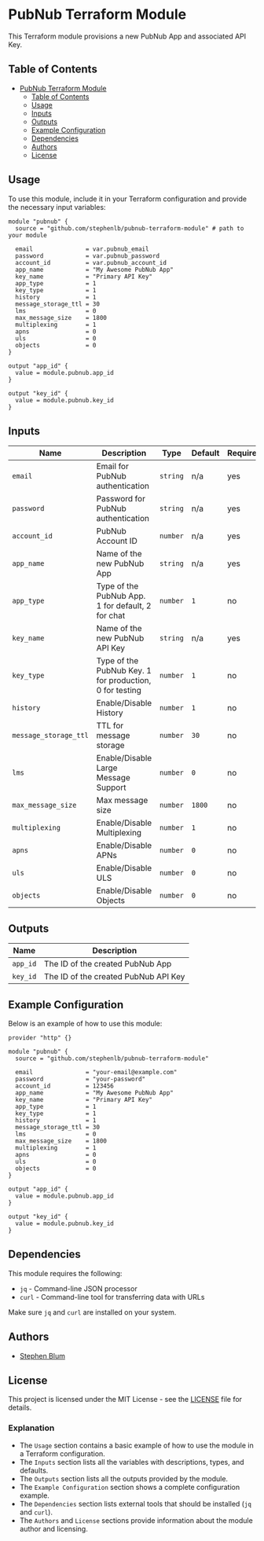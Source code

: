 # PubNub Terraform Module

This Terraform module provisions a new PubNub App and associated API Key.

## Table of Contents

- [PubNub Terraform Module](#pubnub-terraform-module)
  - [Table of Contents](#table-of-contents)
  - [Usage](#usage)
  - [Inputs](#inputs)
  - [Outputs](#outputs)
  - [Example Configuration](#example-configuration)
  - [Dependencies](#dependencies)
  - [Authors](#authors)
  - [License](#license)

## Usage

To use this module, include it in your Terraform configuration and provide the necessary input variables:

```hcl
module "pubnub" {
  source = "github.com/stephenlb/pubnub-terraform-module" # path to your module

  email               = var.pubnub_email
  password            = var.pubnub_password
  account_id          = var.pubnub_account_id
  app_name            = "My Awesome PubNub App"
  key_name            = "Primary API Key"
  app_type            = 1
  key_type            = 1
  history             = 1
  message_storage_ttl = 30
  lms                 = 0
  max_message_size    = 1800
  multiplexing        = 1
  apns                = 0
  uls                 = 0
  objects             = 0
}

output "app_id" {
  value = module.pubnub.app_id
}

output "key_id" {
  value = module.pubnub.key_id
}
```

## Inputs

| Name                   | Description                                | Type    | Default | Required |
| ---------------------- | ------------------------------------------ | ------- | ------- | -------- |
| `email`                | Email for PubNub authentication            | `string`| n/a     | yes      |
| `password`             | Password for PubNub authentication         | `string`| n/a     | yes      |
| `account_id`           | PubNub Account ID                          | `number`| n/a     | yes      |
| `app_name`             | Name of the new PubNub App                 | `string`| n/a     | yes      |
| `app_type`             | Type of the PubNub App. 1 for default, 2 for chat | `number` | `1`     | no       |
| `key_name`             | Name of the new PubNub API Key             | `string`| n/a     | yes      |
| `key_type`             | Type of the PubNub Key. 1 for production, 0 for testing | `number` | `1`     | no       |
| `history`              | Enable/Disable History                     | `number`| `1`     | no       |
| `message_storage_ttl`  | TTL for message storage                    | `number`| `30`    | no       |
| `lms`                  | Enable/Disable Large Message Support       | `number`| `0`     | no       |
| `max_message_size`     | Max message size                           | `number`| `1800`  | no       |
| `multiplexing`         | Enable/Disable Multiplexing                | `number`| `1`     | no       |
| `apns`                 | Enable/Disable APNs                        | `number`| `0`     | no       |
| `uls`                  | Enable/Disable ULS                         | `number`| `0`     | no       |
| `objects`              | Enable/Disable Objects                     | `number`| `0`     | no       |

## Outputs

| Name     | Description                                   |
| -------- | --------------------------------------------- |
| `app_id` | The ID of the created PubNub App              |
| `key_id` | The ID of the created PubNub API Key          |

## Example Configuration

Below is an example of how to use this module:

```hcl
provider "http" {}

module "pubnub" {
  source = "github.com/stephenlb/pubnub-terraform-module"

  email               = "your-email@example.com"
  password            = "your-password"
  account_id          = 123456
  app_name            = "My Awesome PubNub App"
  key_name            = "Primary API Key"
  app_type            = 1
  key_type            = 1
  history             = 1
  message_storage_ttl = 30
  lms                 = 0
  max_message_size    = 1800
  multiplexing        = 1
  apns                = 0
  uls                 = 0
  objects             = 0
}

output "app_id" {
  value = module.pubnub.app_id
}

output "key_id" {
  value = module.pubnub.key_id
}
```

## Dependencies

This module requires the following:

- `jq` - Command-line JSON processor
- `curl` - Command-line tool for transferring data with URLs

Make sure `jq` and `curl` are installed on your system.

## Authors

- [Stephen Blum](https://github.com/stephenlb)

## License

This project is licensed under the MIT License - see the [LICENSE](LICENSE) file for details.

### Explanation

- The `Usage` section contains a basic example of how to use the module in a Terraform configuration.
- The `Inputs` section lists all the variables with descriptions, types, and defaults.
- The `Outputs` section lists all the outputs provided by the module.
- The `Example Configuration` section shows a complete configuration example.
- The `Dependencies` section lists external tools that should be installed (`jq` and `curl`).
- The `Authors` and `License` sections provide information about the module author and licensing.
